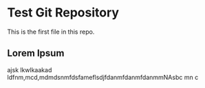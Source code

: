# Test Git Repository

This is the first file in this repo.

## Lorem Ipsum
ajsk
lkwlkaakad
ldfnm,mcd,mdmdsnmfdsfameflsdjfdanmfdanmfdanmmNAsbc mn c